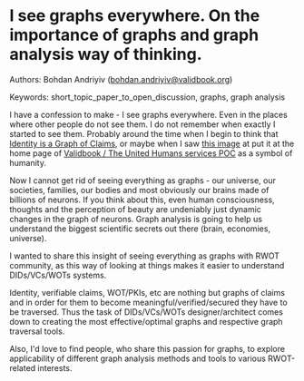 # I see graphs everywhere. On the importance of graphs and graph analysis way of thinking.


Authors: Bohdan Andriyiv (bohdan.andriyiv@validbook.org)

Keywords: short_topic_paper_to_open_discussion, graphs, graph analysis 

I have a confession to make - I see graphs everywhere. Even in the places where other people do not see them. I do not remember when exactly I started to see them. Probably around the time when I begin to think that [Identity is a Graph of Claims](https://medium.com/@drabiv/identity-is-a-graph-of-claims-69b8df061a65), or maybe when I saw [this  image](https://www.ayalpinkus.nl/shinglejs/_sample.html) at put it at the home page of [Validbook / The United Humans services POC](http://futurama1x.validbook.org/) as a symbol of humanity. 

Now I cannot get rid of seeing everything as graphs - our universe, our societies, families, our bodies and most obviously our brains made of billions of neurons. If you think about this, even human consciousness, thoughts and the perception of beauty are undeniably just  dynamic changes in the graph of neurons. Graph analysis is going to help us understand the biggest scientific secrets out there (brain, economies, universe).

I wanted to share this insight of seeing everything as graphs with RWOT community, as this way of looking at things makes it easier to understand DIDs/VCs/WOTs systems.

Identity, verifiable claims, WOT/PKIs, etc are nothing but graphs of claims and in order for them to become meaningful/verified/secured they have to be traversed. Thus the task of DIDs/VCs/WOTs designer/architect comes down to creating the most effective/optimal graphs and respective graph traversal tools.

Also, I'd love to find people, who share this passion for graphs, to explore applicability of different graph analysis methods and tools to various RWOT-related interests.